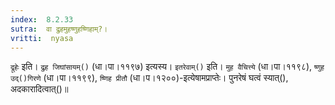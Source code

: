 ```yaml
---
index:  8.2.33
sutra:  वा द्रुहमुहष्णुहष्णिहाम्?।
vritti:  nyasa
---
```


`द्रूहेः` इति। `द्रुह जिघांसायम्()` (धा।पा।११९७) इत्यस्य। `इतरेवाम्()` इति। `मुह वैचित्त्ये` (धा।पा।११९८), `ष्णुह उद्()गिरणे` (धा।पा।११९९), `ष्णिह प्रीतौ` (धा।प।१२००)-इत्येषामप्राप्तेः। पुनरेषं घत्वं स्यात्(), अदकारादित्वात्()॥
